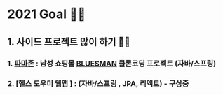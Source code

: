 # 2021 Goal 🏃‍♂️ 

## 1. 사이드 프로젝트 많이 하기 👨‍💻

### 1. [파마존](https://github.com/jackson-hong/pamajon) : 남성 쇼핑몰 [BLUESMAN](http://bluesman.co.kr/) 클론코딩 프로젝트 (자바/스프링)
### 2. [헬스 도우미 웹앱 ] : (자바/스프링 , JPA, 리액트) - 구상중


<!-- ## 2. 1일 1커밋 이상 꾸준함을 기르기 💪

[![Anurag's github stats](https://github-readme-stats.vercel.app/api?username=Ethan-kim9&show_icons=true&theme=cobalt)](https://github.com/Ethan-kim9)

## 3. 1일 1알, 알고리즘 많이 풀기  📚
[![Solved.ac Profile](http://mazassumnida.wtf/api/v2/generate_badge?boj=hey00507)](https://solved.ac/hey00507/) -->

<!-- **Ethan-kim9/Ethan-kim9** is a ✨ _special_ ✨ repository because its `README.md` (this file) appears on your GitHub profile.

[![Hits](https://hits.seeyoufarm.com/api/count/incr/badge.svg?url=https%3A%2F%2Fgithub.com%2FEthan-kim9&count_bg=%2379C83D&title_bg=%23555555&icon=&icon_color=%23E7E7E7&title=hits&edge_flat=false)](https://hits.seeyoufarm.com)



Here are some ideas to get you started:

- 🔭 I’m currently working on ...
- 🌱 I’m currently learning ...
- 👯 I’m looking to collaborate on ...
- 🤔 I’m looking for help with ...
- 💬 Ask me about ...
- 📫 How to reach me: ...
- 😄 Pronouns: ...
- ⚡ Fun fact: ...
-->
